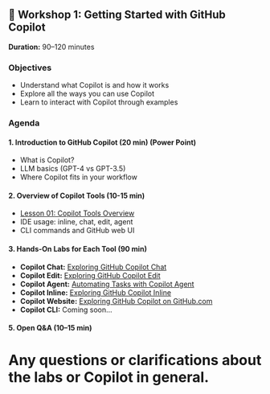 ## 🚀 Workshop 1: Getting Started with GitHub Copilot

**Duration:** 90–120 minutes

### Objectives

- Understand what Copilot is and how it works
- Explore all the ways you can use Copilot
- Learn to interact with Copilot through examples

### Agenda

#### 1. Introduction to GitHub Copilot (20 min) (Power Point)

- What is Copilot?
- LLM basics (GPT-4 vs GPT-3.5)
- Where Copilot fits in your workflow

#### 2. Overview of Copilot Tools (10-15 min)

- [Lesson 01: Copilot Tools Overview](../01-github-copilot-tools/01-github-copilot-tools.md)
- IDE usage: inline, chat, edit, agent
- CLI commands and GitHub web UI

#### 3. Hands-On Labs for Each Tool (90 min)

- **Copilot Chat:** [Exploring GitHub Copilot Chat](../01-github-copilot-tools/labs/01a-exploring-copilot-ask.md)
- **Copilot Edit:** [Exploring GitHub Copilot Edit](../01-github-copilot-tools/labs/01b-exploring-copilot-edit.md)
- **Copilot Agent:** [Automating Tasks with Copilot Agent](../01-github-copilot-tools/labs/01c-exploring-copilot-agent.md)
- **Copilot Inline:** [Exploring GitHub Copilot Inline](../01-github-copilot-tools/labs/01d-exploring-copilot-inline.md)
- **Copilot Website:** [Exploring GitHub Copilot on GitHub.com](../01-github-copilot-tools/labs/01e-exploring-copilot-website.md)
- **Copilot CLI:** Coming soon...

#### 5. Open Q&A (10–15 min)

# Any questions or clarifications about the labs or Copilot in general.
